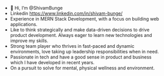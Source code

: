 - 👋 Hi, I’m @ShivamBunge
- Linkedin https://www.linkedin.com/in/shivam-bunge/
- Experience in MERN Stack Development, with a focus on building web applications. 
- Like to think strategically and make data-driven decisions to drive product development. Always eager to 
 learn new technologies and improve my skills.
- Strong team player who thrives in fast-paced and dynamic environments, love taking up leadership 
 responsibilities when in need.
- Passionate in tech and have a good sense in product and business which I have developed in recent years.
- On a pursuit to solve for mental, physical wellness and environment.
<!---
ShivamBunge/ShivamBunge is a ✨ special ✨ repository because its `README.md` (this file) appears on your GitHub profile.
You can click the Preview link to take a look at your changes.
--->
